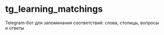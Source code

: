 # tg_learning_matchings
Telegram-бот для запоминания соответствий: слова, столицы, вопросы и ответы

